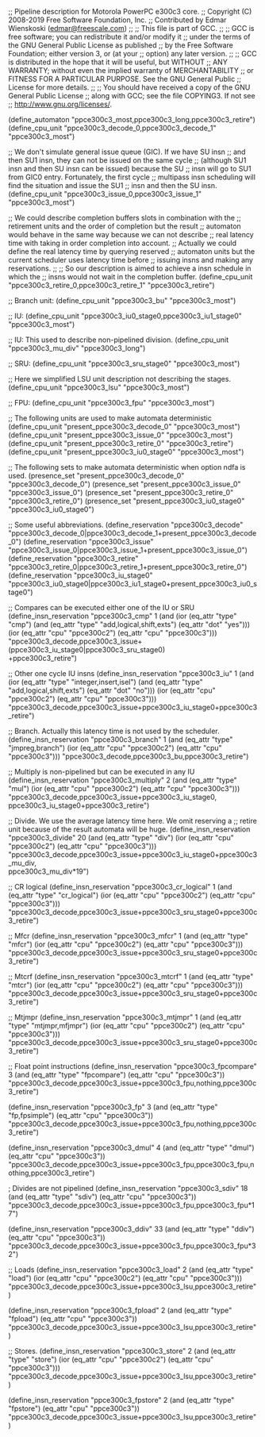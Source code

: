 ;; Pipeline description for Motorola PowerPC e300c3 core.
;;   Copyright (C) 2008-2019 Free Software Foundation, Inc.
;;   Contributed by Edmar Wienskoski (edmar@freescale.com)
;;
;; This file is part of GCC.
;;
;; GCC is free software; you can redistribute it and/or modify it
;; under the terms of the GNU General Public License as published
;; by the Free Software Foundation; either version 3, or (at your
;; option) any later version.
;;
;; GCC is distributed in the hope that it will be useful, but WITHOUT
;; ANY WARRANTY; without even the implied warranty of MERCHANTABILITY
;; or FITNESS FOR A PARTICULAR PURPOSE.  See the GNU General Public
;; License for more details.
;;
;; You should have received a copy of the GNU General Public License
;; along with GCC; see the file COPYING3.  If not see
;; <http://www.gnu.org/licenses/>.

(define_automaton "ppce300c3_most,ppce300c3_long,ppce300c3_retire")
(define_cpu_unit "ppce300c3_decode_0,ppce300c3_decode_1" "ppce300c3_most")

;; We don't simulate general issue queue (GIC).  If we have SU insn
;; and then SU1 insn, they can not be issued on the same cycle
;; (although SU1 insn and then SU insn can be issued) because the SU
;; insn will go to SU1 from GIC0 entry.  Fortunately, the first cycle
;; multipass insn scheduling will find the situation and issue the SU1
;; insn and then the SU insn.
(define_cpu_unit "ppce300c3_issue_0,ppce300c3_issue_1"   "ppce300c3_most")

;; We could describe completion buffers slots in combination with the
;; retirement units and the order of completion but the result
;; automaton would behave in the same way because we can not describe
;; real latency time with taking in order completion into account.
;; Actually we could define the real latency time by querying reserved
;; automaton units but the current scheduler uses latency time before
;; issuing insns and making any reservations.
;;
;; So our description is aimed to achieve a insn schedule in which the
;; insns would not wait in the completion buffer.
(define_cpu_unit "ppce300c3_retire_0,ppce300c3_retire_1" "ppce300c3_retire")

;; Branch unit:
(define_cpu_unit "ppce300c3_bu" "ppce300c3_most")

;; IU:
(define_cpu_unit "ppce300c3_iu0_stage0,ppce300c3_iu1_stage0" "ppce300c3_most")

;; IU: This used to describe non-pipelined division.
(define_cpu_unit "ppce300c3_mu_div" "ppce300c3_long")

;; SRU:
(define_cpu_unit "ppce300c3_sru_stage0" "ppce300c3_most")

;; Here we simplified LSU unit description not describing the stages.
(define_cpu_unit "ppce300c3_lsu" "ppce300c3_most")

;; FPU:
(define_cpu_unit "ppce300c3_fpu" "ppce300c3_most")

;; The following units are used to make automata deterministic
(define_cpu_unit "present_ppce300c3_decode_0" "ppce300c3_most")
(define_cpu_unit "present_ppce300c3_issue_0" "ppce300c3_most")
(define_cpu_unit "present_ppce300c3_retire_0" "ppce300c3_retire")
(define_cpu_unit "present_ppce300c3_iu0_stage0" "ppce300c3_most")

;; The following sets to make automata deterministic when option ndfa is used.
(presence_set "present_ppce300c3_decode_0" "ppce300c3_decode_0")
(presence_set "present_ppce300c3_issue_0" "ppce300c3_issue_0")
(presence_set "present_ppce300c3_retire_0" "ppce300c3_retire_0")
(presence_set "present_ppce300c3_iu0_stage0" "ppce300c3_iu0_stage0")

;; Some useful abbreviations.
(define_reservation "ppce300c3_decode"
    "ppce300c3_decode_0|ppce300c3_decode_1+present_ppce300c3_decode_0")
(define_reservation "ppce300c3_issue"
    "ppce300c3_issue_0|ppce300c3_issue_1+present_ppce300c3_issue_0")
(define_reservation "ppce300c3_retire"
   "ppce300c3_retire_0|ppce300c3_retire_1+present_ppce300c3_retire_0")
(define_reservation "ppce300c3_iu_stage0"
   "ppce300c3_iu0_stage0|ppce300c3_iu1_stage0+present_ppce300c3_iu0_stage0")

;; Compares can be executed either one of the IU or SRU
(define_insn_reservation "ppce300c3_cmp" 1
  (and (ior (eq_attr "type" "cmp")
	    (and (eq_attr "type" "add,logical,shift,exts")
		 (eq_attr "dot" "yes")))
       (ior (eq_attr "cpu" "ppce300c2") (eq_attr "cpu" "ppce300c3")))
  "ppce300c3_decode,ppce300c3_issue+(ppce300c3_iu_stage0|ppce300c3_sru_stage0) \
        +ppce300c3_retire")

;; Other one cycle IU insns
(define_insn_reservation "ppce300c3_iu" 1
  (and (ior (eq_attr "type" "integer,insert,isel")
	    (and (eq_attr "type" "add,logical,shift,exts")
		 (eq_attr "dot" "no")))
       (ior (eq_attr "cpu" "ppce300c2") (eq_attr "cpu" "ppce300c3")))
  "ppce300c3_decode,ppce300c3_issue+ppce300c3_iu_stage0+ppce300c3_retire")

;; Branch.  Actually this latency time is not used by the scheduler.
(define_insn_reservation "ppce300c3_branch" 1
  (and (eq_attr "type" "jmpreg,branch")
       (ior (eq_attr "cpu" "ppce300c2") (eq_attr "cpu" "ppce300c3")))
  "ppce300c3_decode,ppce300c3_bu,ppce300c3_retire")

;; Multiply is non-pipelined but can be executed in any IU
(define_insn_reservation "ppce300c3_multiply" 2
  (and (eq_attr "type" "mul")
       (ior (eq_attr "cpu" "ppce300c2") (eq_attr "cpu" "ppce300c3")))
  "ppce300c3_decode,ppce300c3_issue+ppce300c3_iu_stage0, \
   ppce300c3_iu_stage0+ppce300c3_retire")

;; Divide.  We use the average latency time here.  We omit reserving a
;; retire unit because of the result automata will be huge.
(define_insn_reservation "ppce300c3_divide" 20
  (and (eq_attr "type" "div")
       (ior (eq_attr "cpu" "ppce300c2") (eq_attr "cpu" "ppce300c3")))
  "ppce300c3_decode,ppce300c3_issue+ppce300c3_iu_stage0+ppce300c3_mu_div,\
   ppce300c3_mu_div*19")

;; CR logical
(define_insn_reservation "ppce300c3_cr_logical" 1
  (and (eq_attr "type" "cr_logical")
       (ior (eq_attr "cpu" "ppce300c2") (eq_attr "cpu" "ppce300c3")))
  "ppce300c3_decode,ppce300c3_issue+ppce300c3_sru_stage0+ppce300c3_retire")

;; Mfcr
(define_insn_reservation "ppce300c3_mfcr" 1
  (and (eq_attr "type" "mfcr")
       (ior (eq_attr "cpu" "ppce300c2") (eq_attr "cpu" "ppce300c3")))
  "ppce300c3_decode,ppce300c3_issue+ppce300c3_sru_stage0+ppce300c3_retire")

;; Mtcrf
(define_insn_reservation "ppce300c3_mtcrf" 1
  (and (eq_attr "type" "mtcr")
       (ior (eq_attr "cpu" "ppce300c2") (eq_attr "cpu" "ppce300c3")))
  "ppce300c3_decode,ppce300c3_issue+ppce300c3_sru_stage0+ppce300c3_retire")

;; Mtjmpr
(define_insn_reservation "ppce300c3_mtjmpr" 1
  (and (eq_attr "type" "mtjmpr,mfjmpr")
       (ior (eq_attr "cpu" "ppce300c2") (eq_attr "cpu" "ppce300c3")))
  "ppce300c3_decode,ppce300c3_issue+ppce300c3_sru_stage0+ppce300c3_retire")

;; Float point instructions
(define_insn_reservation "ppce300c3_fpcompare" 3
  (and (eq_attr "type" "fpcompare")
       (eq_attr "cpu" "ppce300c3"))
  "ppce300c3_decode,ppce300c3_issue+ppce300c3_fpu,nothing,ppce300c3_retire")

(define_insn_reservation "ppce300c3_fp" 3
  (and (eq_attr "type" "fp,fpsimple")
       (eq_attr "cpu" "ppce300c3"))
  "ppce300c3_decode,ppce300c3_issue+ppce300c3_fpu,nothing,ppce300c3_retire")

(define_insn_reservation "ppce300c3_dmul" 4
  (and (eq_attr "type" "dmul")
       (eq_attr "cpu" "ppce300c3"))
  "ppce300c3_decode,ppce300c3_issue+ppce300c3_fpu,ppce300c3_fpu,nothing,ppce300c3_retire")

; Divides are not pipelined
(define_insn_reservation "ppce300c3_sdiv" 18
  (and (eq_attr "type" "sdiv")
       (eq_attr "cpu" "ppce300c3"))
  "ppce300c3_decode,ppce300c3_issue+ppce300c3_fpu,ppce300c3_fpu*17")

(define_insn_reservation "ppce300c3_ddiv" 33
  (and (eq_attr "type" "ddiv")
       (eq_attr "cpu" "ppce300c3"))
  "ppce300c3_decode,ppce300c3_issue+ppce300c3_fpu,ppce300c3_fpu*32")

;; Loads
(define_insn_reservation "ppce300c3_load" 2
  (and (eq_attr "type" "load")
       (ior (eq_attr "cpu" "ppce300c2") (eq_attr "cpu" "ppce300c3")))
  "ppce300c3_decode,ppce300c3_issue+ppce300c3_lsu,ppce300c3_retire")

(define_insn_reservation "ppce300c3_fpload" 2
  (and (eq_attr "type" "fpload")
       (eq_attr "cpu" "ppce300c3"))
  "ppce300c3_decode,ppce300c3_issue+ppce300c3_lsu,ppce300c3_retire")

;; Stores.
(define_insn_reservation "ppce300c3_store" 2
  (and (eq_attr "type" "store")
       (ior (eq_attr "cpu" "ppce300c2") (eq_attr "cpu" "ppce300c3")))
  "ppce300c3_decode,ppce300c3_issue+ppce300c3_lsu,ppce300c3_retire")

(define_insn_reservation "ppce300c3_fpstore" 2
  (and (eq_attr "type" "fpstore")
       (eq_attr "cpu" "ppce300c3"))
  "ppce300c3_decode,ppce300c3_issue+ppce300c3_lsu,ppce300c3_retire")
